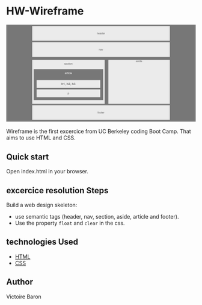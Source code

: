 # HW-Wireframe
![Site Screenshot](assets/screenshot.png)

Wireframe is the first excercice from UC Berkeley coding Boot Camp.
That aims to use HTML and CSS.

## Quick start
Open index.html in your browser.

## excercice resolution Steps 

Build a web design skeleton:
* use semantic tags (header, nav, section, aside, article and footer).
* Use the property `float` and `clear` in the css. 

 ## technologies Used

* [HTML](https://developer.mozilla.org/en-US/docs/Web/HTML)
* [CSS](https://developer.mozilla.org/en-US/docs/Web/CSS)

## Author

Victoire Baron 




